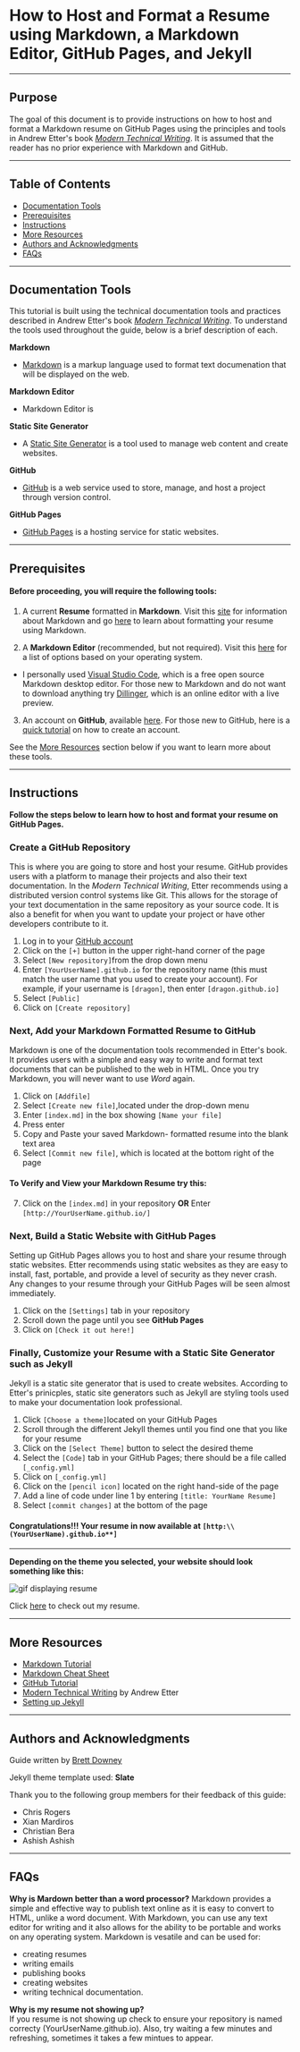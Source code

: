 # **How to Host and Format a Resume using Markdown, a Markdown Editor, GitHub Pages, and Jekyll**
---

## **Purpose**  
The goal of this document is to provide instructions on how to host and format a Markdown resume on GitHub Pages using the principles and tools in Andrew Etter's book [*Modern Technical Writing*](https://www.amazon.ca/Modern-Technical-Writing-Introduction-Documentation-ebook/dp/B01A2QL9SS). It is assumed that the reader has no prior experience with Markdown and GitHub. 

---
## **Table of Contents**
- [Documentation Tools](#documentation-tools)
- [Prerequisites](#prerequisites)
- [Instructions](#instructions)
- [More Resources](#more-resources)
- [Authors and Acknowledgments](#authors-and-acknowledgments)
- [FAQs](#faqs)
---
## **Documentation Tools**
This tutorial is built using the technical documentation tools and practices described in Andrew Etter's book [*Modern Technical Writing*](https://www.amazon.ca/Modern-Technical-Writing-Introduction-Documentation-ebook/dp/B01A2QL9SS). To understand the tools used throughout the guide, below is a brief description of each.    
 
 **Markdown**

 - [Markdown](https://www.markdownguide.org/getting-started/) is a markup language used to format text documenation that will be displayed on the web. 
 
 **Markdown Editor**

 - Markdown Editor is 

 **Static Site Generator**

 - A [Static Site Generator](https://www.cloudflare.com/en-ca/learning/performance/static-site-generator/#:~:text=A%20static%20site%20generator%20is,to%20users%20ahead%20of%20time.) is a tool used to manage web content and create websites.   

 **GitHub**

 - [GitHub](https://github.com/) is a web service used to store, manage, and host a project through version control.  

 **GitHub Pages**

 - [GitHub Pages](https://pages.github.com/) is a hosting service for static websites.  


 ---

## **Prerequisites**

#### Before proceeding, you will require the following tools: 

1. A current **Resume** formatted in **Markdown**. Visit this [site](https://www.markdownguide.org/getting-started/) for information about Markdown and go [here](https://www.markdownguide.org/basic-syntax/) to learn about formatting your resume using Markdown.   
    
2.  A **Markdown Editor** (recommended, but not required). Visit this [here](https://www.oberlo.ca/blog/markdown-editors) for a list of options based on your operating system. 
   - I personally used [Visual Studio Code](https://code.visualstudio.com/), which is a free open source Markdown desktop editor. For those new to Markdown and do not want to download anything try [Dillinger](https://dillinger.io/), which is an online editor with a live preview.

3. An account on **GitHub**, available [here](https://github.com/login?return_to=https%3A%2F%2Fgithub.com%2Fnew). For those new to GitHub, here is a [quick tutorial](https://www.wikihow.com/Create-an-Account-on-GitHub) on how to create an account.

See the [More Resources](#more-resources) section below if you want to learn more about these tools. 

 
---

## Instructions

**Follow the steps below to learn how to host and format your resume on GitHub Pages.**

### Create a GitHub Repository
This is where you are going to store and host your resume. GitHub provides users with a platform to manage their projects and also their text documentation. In the *Modern Technical Writing*, Etter recommends using a distributed version control systems like Git. This allows for the storage of your text documentation in the same repository as your source code. It is also a benefit for when you want to update your project or have other developers contribute to it. 
1. Log in to your [GitHub account](https://github.com/login)
2. Click on the `[+]` button in the upper right-hand corner of the page 
3. Select `[New repository]`from the drop down menu
4. Enter `[YourUserName].github.io` for the repository name (this must match the user name that you used to create your account). For example, if your username is `[dragon]`, then enter `[dragon.github.io]`
5. Select `[Public]`
6. Click on `[Create repository]`

### Next, Add your Markdown Formatted Resume to GitHub
Markdown is one of the documentation tools recommended in Etter's book. It provides users with a simple and easy way to write and format text documents that can be published to the web in HTML. Once you try Markdown, you will never want to use *Word* again. 
1. Click on `[Addfile]`
2. Select `[Create new file]`,located under the drop-down menu
3. Enter `[index.md]` in the box showing `[Name your file]`
4. Press enter
5. Copy and Paste your saved Markdown- formatted resume into the blank text area
6. Select `[Commit new file]`, which is located at the bottom right of the page
#### To Verify and View your Markdown Resume try this:
7. Click on the `[index.md]` in your repository **OR** Enter `[http://YourUserName.github.io/]`

### Next, Build a Static Website with GitHub Pages
Setting up GitHub Pages allows you to  host and share your resume through static websites. Etter recommends using static websites as they are easy to install, fast, portable, and provide a level of security as they never crash. Any changes to your resume through your GitHub Pages will be seen almost immediately.  
1. Click on the `[Settings]` tab in your repository
2. Scroll down the page until you see **GitHub Pages**
3. Click on `[Check it out here!]`

### Finally, Customize your Resume with a **Static Site Generator** such as Jekyll 
Jekyll is a static site generator that is used to create websites. According to Etter's prinicples, static site generators such as Jekyll are styling tools used to make your documentation look professional.     
1. Click `[Choose a theme]`located on your GitHub Pages
2. Scroll through the different Jekyll themes until you find one that you like for your resume
3. Click on the `[Select Theme]` button to select the desired theme
4. Select the `[Code]` tab in your GitHub Pages; there should be a file called `[_config.yml]`
5. Click on `[_config.yml]`
6. Click on the `[pencil icon]` located on the right hand-side of the page
7. Add a line of code under line 1 by entering `[title: YourName Resume]`
8. Select `[commit changes]` at the bottom of the page

#### Congratulations!!! Your resume in now available at `[http:\\(YourUserName).github.io**]`  
---


**Depending on the theme you selected, your website should look something like this:**

![gif displaying resume](https://i.imgur.com/Jsq1vhe.gif)


Click [here]( https://brettdowney.github.io/) to check out my resume. 

---

## More Resources
- [Markdown Tutorial](https://www.markdowntutorial.com/)
- [Markdown Cheat Sheet](https://www.markdownguide.org/cheat-sheet)
- [GitHub Tutorial](https://docs.github.com/en/get-started/quickstart/hello-world)
- [Modern Technical Writing](https://www.amazon.ca/Modern-Technical-Writing-Introduction-Documentation-ebook/dp/B01A2QL9SS) by Andrew Etter
- [Setting up Jekyll](https://programminghistorian.org/en/lessons/building-static-sites-with-jekyll-github-pages#setting-up-jekyll-)
---


## Authors and Acknowledgments
Guide written by [Brett Downey](https://github.com/brettdowney/brettdowney.github.io)

Jekyll theme template used: **Slate**

Thank you to the following group members for their feedback of this guide:

- Chris Rogers
- Xian Mardiros
- Christian Bera
- Ashish Ashish
---


## FAQs
**Why is Mardown better than a word processor?**
 Markdown provides a simple and effective way to publish text online as it is easy to convert to HTML, unlike a word document. With Markdown, you can use any text editor for writing and it also allows for the ability to be portable and works on any operating system. Markdown is vesatile and can be used for: 
 - creating resumes
 - writing emails
 - publishing books
 - creating websites
 - writing technical documentation. 

 **Why is my resume not showing up?**  
 If you resume is not showing up check to ensure your repository is named correcty (YourUserName.github.io). Also, try waiting a few minutes and refreshing, sometimes it takes a few mintues to appear.    
